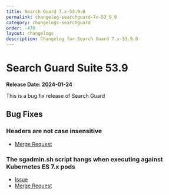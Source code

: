 ```yaml
---
title: Search Guard 7.x-53.9.0
permalink: changelog-searchguard-7x-53_9_0
category: changelogs-searchguard
order: -470
layout: changelogs
description: Changelog for Search Guard 7.x-53.9.0
---
```


<!--- Copyright 2024 floragunn GmbH -->

# Search Guard Suite 53.9

**Release Date: 2024-01-24**

This is a bug fix release of Search Guard

## Bug Fixes

### Headers are not case insensitive 

* [Merge Request](https://git.floragunn.com/search-guard/search-guard-suite-enterprise/-/merge_requests/594)

### The sgadmin.sh script hangs when executing against Kubernetes ES 7.x pods

* [Issue](https://git.floragunn.com/search-guard/search-guard-suite-enterprise/-/issues/282)
* [Merge Request](https://git.floragunn.com/search-guard/search-guard-suite-enterprise/-/merge_requests/611)